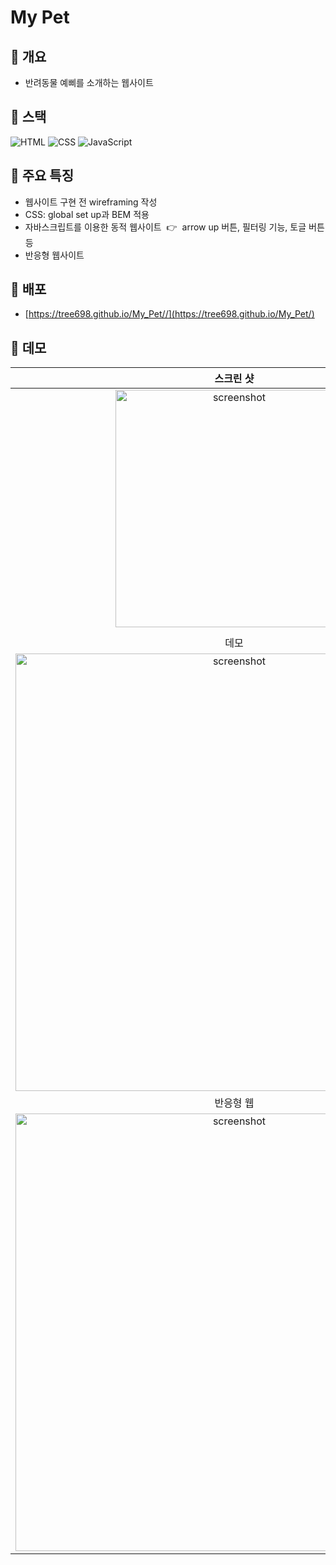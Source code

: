 # My Pet

## :medal_sports: 개요
- 반려동물 예삐를 소개하는 웹사이트

## :medal_sports: 스택
![HTML](https://img.shields.io/badge/-HTML5-F05032?style=flate&logo=html5&logoColor=ffffff)
![CSS](https://img.shields.io/badge/-CSS-007ACC?style=flat&logo=css3)
![JavaScript](https://img.shields.io/badge/-JavaScript-%23F7DF1C?style=flate&logo=javascript&logoColor=000000&labelColor=%23F7DF1C&color=%23F7DF1C)

## :medal_sports: 주요 특징
- 웹사이트 구현 전 wireframing 작성
- CSS: global set up과 BEM 적용
- 자바스크립트를 이용한 동적 웹사이트&nbsp; :point_right: &nbsp;arrow up 버튼, 필터링 기능, 토글 버튼 등 
- 반응형 웹사이트 

## :medal_sports: 배포
- [https://tree698.github.io/My_Pet//](https://tree698.github.io/My_Pet/)

## :medal_sports: 데모
|**스크린 샷**|
|:--:|
|<img width="380" alt="screenshot" src="https://user-images.githubusercontent.com/53497516/208793803-4109d290-108e-450f-b758-c9fca303c73c.png">|
||
|데모|
|<img width="700" alt="screenshot" src="https://user-images.githubusercontent.com/53497516/208793755-278cc107-d6d3-4334-9529-9e608c3cc53a.gif">|
|반응형 웹|
|<img width="700" alt="screenshot" src="https://user-images.githubusercontent.com/53497516/208797638-0c64047e-e77a-456f-99cf-c5c03d87760b.gif">|

